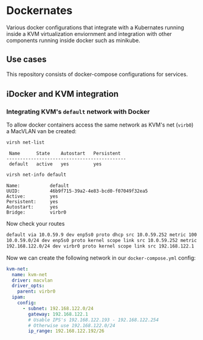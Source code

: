 # Dockernates

Various docker configurations that integrate with a Kubernates running inside a KVM virtualization enviornment and integration with other components running inside docker such as minikube.

## Use cases

This repository consists of docker-compose configurations for services.

## ℹ️Docker and KVM integration

### Integrating KVM's `default` network with Docker

To allow docker containers access the same network as KVM's net (`virb0`) a MacVLAN van be created:

```bash
virsh net-list
```

```text
 Name      State    Autostart   Persistent
--------------------------------------------
 default   active   yes         yes
```

```bash
virsh net-info default
```

```text
Name:           default
UUID:           46b9f715-39a2-4e83-bcd0-f07049f32ea5
Active:         yes
Persistent:     yes
Autostart:      yes
Bridge:         virbr0
```

Now check your routes

```bash
default via 10.0.59.9 dev enp5s0 proto dhcp src 10.0.59.252 metric 100
10.0.59.0/24 dev enp5s0 proto kernel scope link src 10.0.59.252 metric 100
192.168.122.0/24 dev virbr0 proto kernel scope link src 192.168.122.1
```

Now we can create the following network in our `docker-compose.yml` config:

```yaml
kvm-net:
  name: kvm-net
  driver: macvlan
  driver_opts:
    parent: virbr0
  ipam:
    config:
      - subnet: 192.168.122.0/24
        gateway: 192.168.122.1
        # Usable IPS's 192.168.122.193 - 192.168.122.254
        # Otherwise use 192.168.122.0/24
        ip_range: 192.168.122.192/26
```
